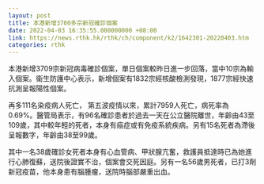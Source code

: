 ```yaml
---
layout: post
title: 本港新增3700多宗新冠確診個案
date: 2022-04-03 16:35:55.000000000 +08:00
link: https://news.rthk.hk/rthk/ch/component/k2/1642301-20220403.htm
categories: rthk
---
```


本港新增3709宗新冠病毒確診個案，單日個案較昨日進一步回落，當中10宗為輸入個案。衞生防護中心表示，新增個案有1832宗經核酸檢測發現，1877宗經快速抗測呈報陽性個案。

再多111名染疫病人死亡， 第五波疫情以來，累計7959人死亡，病死率為 0.69%。醫管局表示，有96名確診患者於過去一天在公立醫院離世，年齡由43至109歲，其中較年輕的死者，本身有癌症或有免疫系統疾病。另有15名死者為滯後呈報數字，年齡由38至99歲。

其中一名38歲確診女死者本身有心血管病、甲狀腺亢奮，救護員抵達時已為她進行心肺復蘇，送院後證實不治，個案會交死因庭。另有一名56歲男死者，已打3劑新冠疫苗，他本身患有腦腫瘤，送院時腦部嚴重出血。
